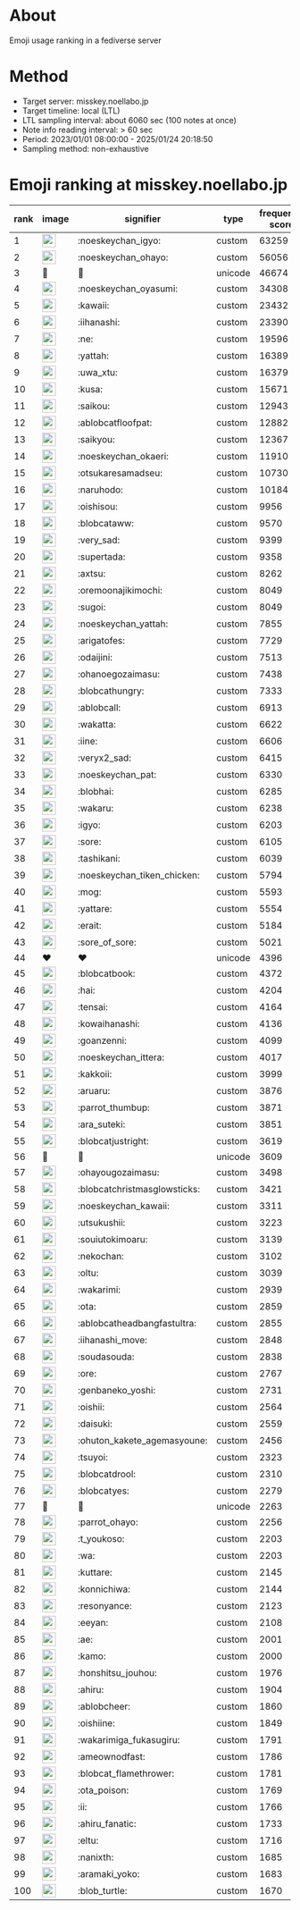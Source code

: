 # About
Emoji usage ranking in a fediverse server

# Method
- Target server: misskey.noellabo.jp
- Target timeline: local (LTL)
- LTL sampling interval: about 6060 sec (100 notes at once)
- Note info reading interval: > 60 sec
- Period: 2023/01/01 08:00:00 - 2025/01/24 20:18:50 
- Sampling method: non-exhaustive

# Emoji ranking at misskey.noellabo.jp

|rank|image|signifier|type|frequency score|
|----|----|----|----|----|
|1|<img height="24" src="https://misskey.noellabo.jp/emoji/noeskeychan_igyo.webp">|:noeskeychan_igyo:|custom|63259|
|2|<img height="24" src="https://misskey.noellabo.jp/emoji/noeskeychan_ohayo.webp">|:noeskeychan_ohayo:|custom|56056|
|3|🎉|🎉|unicode|46674|
|4|<img height="24" src="https://misskey.noellabo.jp/emoji/noeskeychan_oyasumi.webp">|:noeskeychan_oyasumi:|custom|34308|
|5|<img height="24" src="https://misskey.noellabo.jp/emoji/kawaii.webp">|:kawaii:|custom|23432|
|6|<img height="24" src="https://misskey.noellabo.jp/emoji/iihanashi.webp">|:iihanashi:|custom|23390|
|7|<img height="24" src="https://misskey.noellabo.jp/emoji/ne.webp">|:ne:|custom|19596|
|8|<img height="24" src="https://misskey.noellabo.jp/emoji/yattah.webp">|:yattah:|custom|16389|
|9|<img height="24" src="https://misskey.noellabo.jp/emoji/uwa_xtu.webp">|:uwa_xtu:|custom|16379|
|10|<img height="24" src="https://misskey.noellabo.jp/emoji/kusa.webp">|:kusa:|custom|15671|
|11|<img height="24" src="https://misskey.noellabo.jp/emoji/saikou.webp">|:saikou:|custom|12943|
|12|<img height="24" src="https://misskey.noellabo.jp/emoji/ablobcatfloofpat.webp">|:ablobcatfloofpat:|custom|12882|
|13|<img height="24" src="https://misskey.noellabo.jp/emoji/saikyou.webp">|:saikyou:|custom|12367|
|14|<img height="24" src="https://misskey.noellabo.jp/emoji/noeskeychan_okaeri.webp">|:noeskeychan_okaeri:|custom|11910|
|15|<img height="24" src="https://misskey.noellabo.jp/emoji/otsukaresamadseu.webp">|:otsukaresamadseu:|custom|10730|
|16|<img height="24" src="https://misskey.noellabo.jp/emoji/naruhodo.webp">|:naruhodo:|custom|10184|
|17|<img height="24" src="https://misskey.noellabo.jp/emoji/oishisou.webp">|:oishisou:|custom|9956|
|18|<img height="24" src="https://misskey.noellabo.jp/emoji/blobcataww.webp">|:blobcataww:|custom|9570|
|19|<img height="24" src="https://misskey.noellabo.jp/emoji/very_sad.webp">|:very_sad:|custom|9399|
|20|<img height="24" src="https://misskey.noellabo.jp/emoji/supertada.webp">|:supertada:|custom|9358|
|21|<img height="24" src="https://misskey.noellabo.jp/emoji/axtsu.webp">|:axtsu:|custom|8262|
|22|<img height="24" src="https://misskey.noellabo.jp/emoji/oremoonajikimochi.webp">|:oremoonajikimochi:|custom|8049|
|23|<img height="24" src="https://misskey.noellabo.jp/emoji/sugoi.webp">|:sugoi:|custom|8049|
|24|<img height="24" src="https://misskey.noellabo.jp/emoji/noeskeychan_yattah.webp">|:noeskeychan_yattah:|custom|7855|
|25|<img height="24" src="https://misskey.noellabo.jp/emoji/arigatofes.webp">|:arigatofes:|custom|7729|
|26|<img height="24" src="https://misskey.noellabo.jp/emoji/odaijini.webp">|:odaijini:|custom|7513|
|27|<img height="24" src="https://misskey.noellabo.jp/emoji/ohanoegozaimasu.webp">|:ohanoegozaimasu:|custom|7438|
|28|<img height="24" src="https://misskey.noellabo.jp/emoji/blobcathungry.webp">|:blobcathungry:|custom|7333|
|29|<img height="24" src="https://misskey.noellabo.jp/emoji/ablobcall.webp">|:ablobcall:|custom|6913|
|30|<img height="24" src="https://misskey.noellabo.jp/emoji/wakatta.webp">|:wakatta:|custom|6622|
|31|<img height="24" src="https://misskey.noellabo.jp/emoji/iine.webp">|:iine:|custom|6606|
|32|<img height="24" src="https://misskey.noellabo.jp/emoji/veryx2_sad.webp">|:veryx2_sad:|custom|6415|
|33|<img height="24" src="https://misskey.noellabo.jp/emoji/noeskeychan_pat.webp">|:noeskeychan_pat:|custom|6330|
|34|<img height="24" src="https://misskey.noellabo.jp/emoji/blobhai.webp">|:blobhai:|custom|6285|
|35|<img height="24" src="https://misskey.noellabo.jp/emoji/wakaru.webp">|:wakaru:|custom|6238|
|36|<img height="24" src="https://misskey.noellabo.jp/emoji/igyo.webp">|:igyo:|custom|6203|
|37|<img height="24" src="https://misskey.noellabo.jp/emoji/sore.webp">|:sore:|custom|6105|
|38|<img height="24" src="https://misskey.noellabo.jp/emoji/tashikani.webp">|:tashikani:|custom|6039|
|39|<img height="24" src="https://misskey.noellabo.jp/emoji/noeskeychan_tiken_chicken.webp">|:noeskeychan_tiken_chicken:|custom|5794|
|40|<img height="24" src="https://misskey.noellabo.jp/emoji/mog.webp">|:mog:|custom|5593|
|41|<img height="24" src="https://misskey.noellabo.jp/emoji/yattare.webp">|:yattare:|custom|5554|
|42|<img height="24" src="https://misskey.noellabo.jp/emoji/erait.webp">|:erait:|custom|5184|
|43|<img height="24" src="https://misskey.noellabo.jp/emoji/sore_of_sore.webp">|:sore_of_sore:|custom|5021|
|44|❤|❤|unicode|4396|
|45|<img height="24" src="https://misskey.noellabo.jp/emoji/blobcatbook.webp">|:blobcatbook:|custom|4372|
|46|<img height="24" src="https://misskey.noellabo.jp/emoji/hai.webp">|:hai:|custom|4204|
|47|<img height="24" src="https://misskey.noellabo.jp/emoji/tensai.webp">|:tensai:|custom|4164|
|48|<img height="24" src="https://misskey.noellabo.jp/emoji/kowaihanashi.webp">|:kowaihanashi:|custom|4136|
|49|<img height="24" src="https://misskey.noellabo.jp/emoji/goanzenni.webp">|:goanzenni:|custom|4099|
|50|<img height="24" src="https://misskey.noellabo.jp/emoji/noeskeychan_ittera.webp">|:noeskeychan_ittera:|custom|4017|
|51|<img height="24" src="https://misskey.noellabo.jp/emoji/kakkoii.webp">|:kakkoii:|custom|3999|
|52|<img height="24" src="https://misskey.noellabo.jp/emoji/aruaru.webp">|:aruaru:|custom|3876|
|53|<img height="24" src="https://misskey.noellabo.jp/emoji/parrot_thumbup.webp">|:parrot_thumbup:|custom|3871|
|54|<img height="24" src="https://misskey.noellabo.jp/emoji/ara_suteki.webp">|:ara_suteki:|custom|3851|
|55|<img height="24" src="https://misskey.noellabo.jp/emoji/blobcatjustright.webp">|:blobcatjustright:|custom|3619|
|56|🍗|🍗|unicode|3609|
|57|<img height="24" src="https://misskey.noellabo.jp/emoji/ohayougozaimasu.webp">|:ohayougozaimasu:|custom|3498|
|58|<img height="24" src="https://misskey.noellabo.jp/emoji/blobcatchristmasglowsticks.webp">|:blobcatchristmasglowsticks:|custom|3421|
|59|<img height="24" src="https://misskey.noellabo.jp/emoji/noeskeychan_kawaii.webp">|:noeskeychan_kawaii:|custom|3311|
|60|<img height="24" src="https://misskey.noellabo.jp/emoji/utsukushii.webp">|:utsukushii:|custom|3223|
|61|<img height="24" src="https://misskey.noellabo.jp/emoji/souiutokimoaru.webp">|:souiutokimoaru:|custom|3139|
|62|<img height="24" src="https://misskey.noellabo.jp/emoji/nekochan.webp">|:nekochan:|custom|3102|
|63|<img height="24" src="https://misskey.noellabo.jp/emoji/oltu.webp">|:oltu:|custom|3039|
|64|<img height="24" src="https://misskey.noellabo.jp/emoji/wakarimi.webp">|:wakarimi:|custom|2939|
|65|<img height="24" src="https://misskey.noellabo.jp/emoji/ota.webp">|:ota:|custom|2859|
|66|<img height="24" src="https://misskey.noellabo.jp/emoji/ablobcatheadbangfastultra.webp">|:ablobcatheadbangfastultra:|custom|2855|
|67|<img height="24" src="https://misskey.noellabo.jp/emoji/iihanashi_move.webp">|:iihanashi_move:|custom|2848|
|68|<img height="24" src="https://misskey.noellabo.jp/emoji/soudasouda.webp">|:soudasouda:|custom|2838|
|69|<img height="24" src="https://misskey.noellabo.jp/emoji/ore.webp">|:ore:|custom|2767|
|70|<img height="24" src="https://misskey.noellabo.jp/emoji/genbaneko_yoshi.webp">|:genbaneko_yoshi:|custom|2731|
|71|<img height="24" src="https://misskey.noellabo.jp/emoji/oishii.webp">|:oishii:|custom|2564|
|72|<img height="24" src="https://misskey.noellabo.jp/emoji/daisuki.webp">|:daisuki:|custom|2559|
|73|<img height="24" src="https://misskey.noellabo.jp/emoji/ohuton_kakete_agemasyoune.webp">|:ohuton_kakete_agemasyoune:|custom|2456|
|74|<img height="24" src="https://misskey.noellabo.jp/emoji/tsuyoi.webp">|:tsuyoi:|custom|2323|
|75|<img height="24" src="https://misskey.noellabo.jp/emoji/blobcatdrool.webp">|:blobcatdrool:|custom|2310|
|76|<img height="24" src="https://misskey.noellabo.jp/emoji/blobcatyes.webp">|:blobcatyes:|custom|2279|
|77|👀|👀|unicode|2263|
|78|<img height="24" src="https://misskey.noellabo.jp/emoji/parrot_ohayo.webp">|:parrot_ohayo:|custom|2256|
|79|<img height="24" src="https://misskey.noellabo.jp/emoji/t_youkoso.webp">|:t_youkoso:|custom|2203|
|80|<img height="24" src="https://misskey.noellabo.jp/emoji/wa.webp">|:wa:|custom|2203|
|81|<img height="24" src="https://misskey.noellabo.jp/emoji/kuttare.webp">|:kuttare:|custom|2145|
|82|<img height="24" src="https://misskey.noellabo.jp/emoji/konnichiwa.webp">|:konnichiwa:|custom|2144|
|83|<img height="24" src="https://misskey.noellabo.jp/emoji/resonyance.webp">|:resonyance:|custom|2123|
|84|<img height="24" src="https://misskey.noellabo.jp/emoji/eeyan.webp">|:eeyan:|custom|2108|
|85|<img height="24" src="https://misskey.noellabo.jp/emoji/ae.webp">|:ae:|custom|2001|
|86|<img height="24" src="https://misskey.noellabo.jp/emoji/kamo.webp">|:kamo:|custom|2000|
|87|<img height="24" src="https://misskey.noellabo.jp/emoji/honshitsu_jouhou.webp">|:honshitsu_jouhou:|custom|1976|
|88|<img height="24" src="https://misskey.noellabo.jp/emoji/ahiru.webp">|:ahiru:|custom|1904|
|89|<img height="24" src="https://misskey.noellabo.jp/emoji/ablobcheer.webp">|:ablobcheer:|custom|1860|
|90|<img height="24" src="https://misskey.noellabo.jp/emoji/oishiine.webp">|:oishiine:|custom|1849|
|91|<img height="24" src="https://misskey.noellabo.jp/emoji/wakarimiga_fukasugiru.webp">|:wakarimiga_fukasugiru:|custom|1791|
|92|<img height="24" src="https://misskey.noellabo.jp/emoji/ameownodfast.webp">|:ameownodfast:|custom|1786|
|93|<img height="24" src="https://misskey.noellabo.jp/emoji/blobcat_flamethrower.webp">|:blobcat_flamethrower:|custom|1781|
|94|<img height="24" src="https://misskey.noellabo.jp/emoji/ota_poison.webp">|:ota_poison:|custom|1769|
|95|<img height="24" src="https://misskey.noellabo.jp/emoji/ii.webp">|:ii:|custom|1766|
|96|<img height="24" src="https://misskey.noellabo.jp/emoji/ahiru_fanatic.webp">|:ahiru_fanatic:|custom|1733|
|97|<img height="24" src="https://misskey.noellabo.jp/emoji/eltu.webp">|:eltu:|custom|1716|
|98|<img height="24" src="https://misskey.noellabo.jp/emoji/nanixth.webp">|:nanixth:|custom|1685|
|99|<img height="24" src="https://misskey.noellabo.jp/emoji/aramaki_yoko.webp">|:aramaki_yoko:|custom|1683|
|100|<img height="24" src="https://misskey.noellabo.jp/emoji/blob_turtle.webp">|:blob_turtle:|custom|1670|
